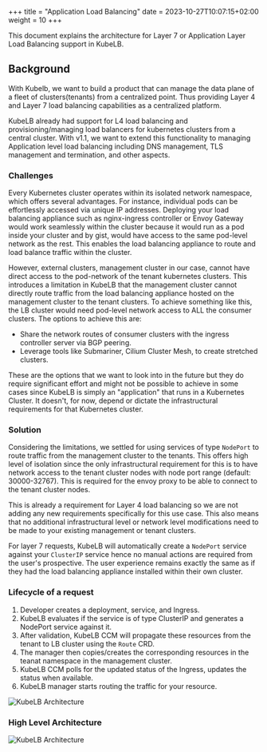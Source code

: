 +++
title = "Application Load Balancing"
date = 2023-10-27T10:07:15+02:00
weight = 10
+++

This document explains the architecture for Layer 7 or Application Layer Load Balancing support in KubeLB.

## Background

With Kubelb, we want to build a product that can manage the data plane of a fleet of clusters(tenants) from a centralized point. Thus providing Layer 4 and Layer 7 load balancing capabilities as a centralized platform.

KubeLB already had support for L4 load balancing and provisioning/managing load balancers for kubernetes clusters from a central cluster. With v1.1, we want to extend this functionality to managing Application level load balancing including DNS management, TLS management and termination, and other aspects.

### Challenges

Every Kubernetes cluster operates within its isolated network namespace, which offers several advantages. For instance, individual pods can be effortlessly accessed via unique IP addresses. Deploying your load balancing appliance such as nginx-ingress controller or Envoy Gateway would work seamlessly within the cluster because it would run as a pod inside your cluster and by gist, would have access to the same pod-level network as the rest. This enables the load balancing appliance to route and load balance traffic within the cluster.

However, external clusters, management cluster in our case, cannot have direct access to the pod-network of the tenant kubernetes clusters. This introduces a limitation in KubeLB that the management cluster cannot directly route traffic from the load balancing appliance hosted on the management cluster to the tenant clusters. To achieve something like this, the LB cluster would need pod-level network access to ALL the consumer clusters. The options to achieve this are:

- Share the network routes of consumer clusters with the ingress controller server via BGP peering.
- Leverage tools like Submariner, Cilium Cluster Mesh, to create stretched clusters.

These are the options that we want to look into in the future but they do require significant effort and might not be possible to achieve in some cases since KubeLB is simply an "application" that runs in a Kubernetes Cluster. It doesn't, for now, depend or dictate the infrastructural requirements for that Kubernetes cluster.

### Solution

Considering the limitations, we settled for using services of type `NodePort` to route traffic from the management cluster to the tenants. This offers high level of isolation since the only infrastructural requirement for this is to have network access to the tenant cluster nodes with node port range (default: 30000-32767). This is required for the envoy proxy to be able to connect to the tenant cluster nodes.

This is already a requirement for Layer 4 load balancing so we are not adding any new requirements specifically for this use case. This also means that no additional infrastructural level or network level modifications need to be made to your existing management or tenant clusters.

For layer 7 requests, KubeLB will automatically create a `NodePort` service against your `ClusterIP` service hence no manual actions are required from the user's prospective. The user experience remains exactly the same as if they had the load balancing appliance installed within their own cluster.

### Lifecycle of a request

1. Developer creates a deployment, service, and Ingress.
2. KubeLB evaluates if the service is of type ClusterIP and generates a NodePort service against it.
3. After validation, KubeLB CCM will propagate these resources from the tenant to LB cluster using the `Route` CRD.
4. The manager then copies/creates the corresponding resources in the teanat namespace in the management cluster.
5. KubeLB CCM polls for the updated status of the Ingress, updates the status when available.
6. KubeLB manager starts routing the traffic for your resource.

<!-- TODO: Needs to be updated: Flow Diagram -->
![KubeLB Architecture](/img/kubelb/common/architecture.png "KubeLB Architecture")

### High Level Architecture

<!-- TODO: Needs to be updated: Architecture Diagram -->
![KubeLB Architecture](/img/kubelb/common/architecture.png "KubeLB Architecture")
